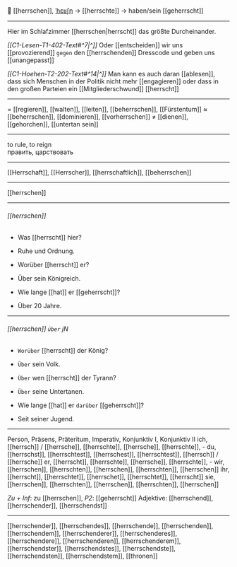 👑 [[herrschen]], [ˈhɛʁʃn̩](https://youglish.com/pronounce/herrschen/german) → [[herrschte]] → haben/sein [[geherrscht]]

---
Hier im Schlafzimmer [[herrschen|herrscht]] das größte Durcheinander. 

*[[C1-Lesen-T1-402-Text#^7|^]]* Oder [[entscheiden]] wir uns [[provozierend]] `gegen` den [[herrschenden]] Dresscode und geben uns [[unangepasst]]

*[[C1-Hoehen-T2-202-Text#^14|^]]* Man kann es auch daran [[ablesen]], dass sich Menschen in der Politik nicht mehr [[engagieren]] oder dass in den großen Parteien ein [[Mitgliederschwund]] [[herrscht]]

---
= [[regieren]], [[walten]], [[leiten]],  [[beherrschen]], [[Fürstentum]]
≈ [[beherrschen]], [[dominieren]], [[vorherrschen]]
≠ [[dienen]], [[gehorchen]], [[untertan sein]]

---
to rule, to reign  
править, царствовать

---
[[Herrschaft]], [[Herrscher]], [[herrschaftlich]], [[beherrschen]]

---
[[herrschen]]


---
###### [[herrschen]]
- Was [[herrscht]] hier?
- Ruhe und Ordnung.

- Worüber [[herrscht]] er?
- Über sein Königreich.

- Wie lange [[hat]] er [[geherrscht]]?
- Über 20 Jahre.

---
###### [[herrschen]] `über` jN
- `Worüber` [[herrscht]] der König?
- `Über` sein Volk.

- `Über` wen [[herrscht]] der Tyrann?
- `Über` seine Untertanen.

- Wie lange [[hat]] er `darüber` [[geherrscht]]?
- Seit seiner Jugend.

---
Person, Präsens, Präteritum, Imperativ, Konjunktiv I, Konjunktiv II
ich, [[herrsch]] / [[herrsche]], [[herrschte]], [[herrsche]], [[herrschte]], -
du, [[herrschst]], [[herrschtest]], [[herrschest]], [[herrschtest]], [[herrsch]] / [[herrsche]]
er, [[herrscht]], [[herrschte]], [[herrsche]], [[herrschte]], -
wir, [[herrschen]], [[herrschten]], [[herrschen]], [[herrschten]], [[herrschen]]
ihr, [[herrscht]], [[herrschtet]], [[herrschet]], [[herrschtet]], [[herrscht]]
sie, [[herrschen]], [[herrschten]], [[herrschen]], [[herrschten]], [[herrschen]]

*Zu + Inf*: zu [[herrschen]], *P2*: [[geherrscht]]
Adjektive: [[herrschend]], [[herrschender]], [[herrschendst]]

---
[[herrschender]], [[herrschendes]], [[herrschende]], [[herrschenden]], [[herrschendem]], [[herrschenderer]], [[herrschenderes]], [[herrschendere]], [[herrschenderen]], [[herrschenderem]], [[herrschendster]], [[herrschendstes]], [[herrschendste]], [[herrschendsten]], [[herrschendstem]], [[thronen]]